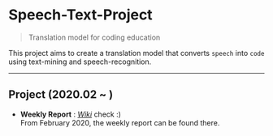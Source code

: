 # Speech-Text-Project
> Translation model for coding education

 This project aims to create a translation model that converts `speech` into `code` using text-mining and speech-recognition. 
 
---
## Project (2020.02 ~ )
* **Weekly Report** : [_Wiki_](https://github.com/jeongwonkwak/Speech-Text-Project/wiki/Weekly-Report-%231) check :)  
From February 2020, the weekly report can be found there.
